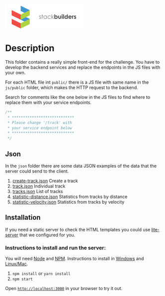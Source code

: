 ![Stack Builders](https://github.com/stackbuilders/nano-chat/raw/master/sb.png)

# Description

This folder contains a really simple front-end for the challenge. You have to
develop the backend services and replace the endpoints in the JS files with your own.

For each HTML file int `public/` there is a JS file with same name in the `js/public` folder,
which makes the HTTP request to the backend.

Search for comments like the one below in the JS files to find where to replace them with your service endpoints.

```javascript
/**
 * ****************************
 * Please change '/track' with
 * your service endpoint below
 * ****************************
 */
```

## Json

In the `json` folder there are some data JSON examples of the data that the server could send to the client.

  1. [create-track.json](public/json/create-track.json) Create a track
  2. [track.json](public/json/track.json) Individual track
  3. [tracks.json](public/json/tracks.json) List of tracks
  4. [statistic-distance.json](public/json/statistic-distance.json) Statistics from tracks by distance
  5. [statistic-velocity.json](public/json/statistic-velocity.json) Statistics from tracks by velocity

## Installation

If you need a static server to check the HTML templates you could use
[lite-server](https://github.com/johnpapa/lite-server/) that we configured for you.

### Instructions to install and run the server:

You will need [Node](https://nodejs.org/en/) and [NPM](https://www.npmjs.com/).
Instructions to install in [Windows](https://treehouse.github.io/installation-guides/windows/node-windows.html)
and [Linux/Mac](https://nodesource.com/blog/installing-node-js-tutorial-using-nvm-on-mac-os-x-and-ubuntu/).

  1. `npm install` or `yarn install`
  2. `npm start`

Open [`http://localhost:3000`](http://localhost:3000) in your browser to try it out.


